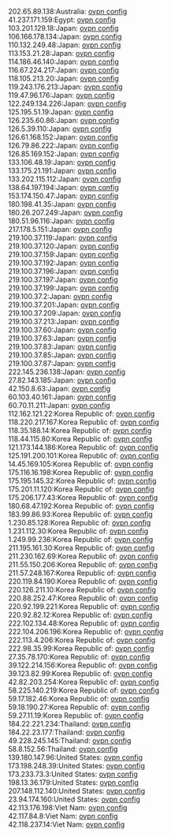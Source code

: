 202.65.89.138:Australia: [ovpn config](vpn/202_65_89_138.ovpn)  
41.237.171.159:Egypt: [ovpn config](vpn/41_237_171_159.ovpn)  
103.201.129.18:Japan: [ovpn config](vpn/103_201_129_18.ovpn)  
106.166.178.134:Japan: [ovpn config](vpn/106_166_178_134.ovpn)  
110.132.249.48:Japan: [ovpn config](vpn/110_132_249_48.ovpn)  
113.153.21.28:Japan: [ovpn config](vpn/113_153_21_28.ovpn)  
114.186.46.140:Japan: [ovpn config](vpn/114_186_46_140.ovpn)  
116.67.224.217:Japan: [ovpn config](vpn/116_67_224_217.ovpn)  
118.105.213.20:Japan: [ovpn config](vpn/118_105_213_20.ovpn)  
119.243.176.213:Japan: [ovpn config](vpn/119_243_176_213.ovpn)  
119.47.96.176:Japan: [ovpn config](vpn/119_47_96_176.ovpn)  
122.249.134.226:Japan: [ovpn config](vpn/122_249_134_226.ovpn)  
125.195.51.19:Japan: [ovpn config](vpn/125_195_51_19.ovpn)  
126.235.60.86:Japan: [ovpn config](vpn/126_235_60_86.ovpn)  
126.5.39.110:Japan: [ovpn config](vpn/126_5_39_110.ovpn)  
126.61.168.152:Japan: [ovpn config](vpn/126_61_168_152.ovpn)  
126.79.86.222:Japan: [ovpn config](vpn/126_79_86_222.ovpn)  
126.85.169.152:Japan: [ovpn config](vpn/126_85_169_152.ovpn)  
133.106.48.19:Japan: [ovpn config](vpn/133_106_48_19.ovpn)  
133.175.21.191:Japan: [ovpn config](vpn/133_175_21_191.ovpn)  
133.202.115.112:Japan: [ovpn config](vpn/133_202_115_112.ovpn)  
138.64.197.194:Japan: [ovpn config](vpn/138_64_197_194.ovpn)  
153.174.150.47:Japan: [ovpn config](vpn/153_174_150_47.ovpn)  
180.198.41.35:Japan: [ovpn config](vpn/180_198_41_35.ovpn)  
180.26.207.249:Japan: [ovpn config](vpn/180_26_207_249.ovpn)  
180.51.96.116:Japan: [ovpn config](vpn/180_51_96_116.ovpn)  
217.178.5.151:Japan: [ovpn config](vpn/217_178_5_151.ovpn)  
219.100.37.119:Japan: [ovpn config](vpn/219_100_37_119.ovpn)  
219.100.37.120:Japan: [ovpn config](vpn/219_100_37_120.ovpn)  
219.100.37.159:Japan: [ovpn config](vpn/219_100_37_159.ovpn)  
219.100.37.192:Japan: [ovpn config](vpn/219_100_37_192.ovpn)  
219.100.37.196:Japan: [ovpn config](vpn/219_100_37_196.ovpn)  
219.100.37.197:Japan: [ovpn config](vpn/219_100_37_197.ovpn)  
219.100.37.199:Japan: [ovpn config](vpn/219_100_37_199.ovpn)  
219.100.37.2:Japan: [ovpn config](vpn/219_100_37_2.ovpn)  
219.100.37.201:Japan: [ovpn config](vpn/219_100_37_201.ovpn)  
219.100.37.209:Japan: [ovpn config](vpn/219_100_37_209.ovpn)  
219.100.37.213:Japan: [ovpn config](vpn/219_100_37_213.ovpn)  
219.100.37.60:Japan: [ovpn config](vpn/219_100_37_60.ovpn)  
219.100.37.63:Japan: [ovpn config](vpn/219_100_37_63.ovpn)  
219.100.37.83:Japan: [ovpn config](vpn/219_100_37_83.ovpn)  
219.100.37.85:Japan: [ovpn config](vpn/219_100_37_85.ovpn)  
219.100.37.87:Japan: [ovpn config](vpn/219_100_37_87.ovpn)  
222.145.236.138:Japan: [ovpn config](vpn/222_145_236_138.ovpn)  
27.82.143.185:Japan: [ovpn config](vpn/27_82_143_185.ovpn)  
42.150.8.63:Japan: [ovpn config](vpn/42_150_8_63.ovpn)  
60.103.40.161:Japan: [ovpn config](vpn/60_103_40_161.ovpn)  
60.70.11.211:Japan: [ovpn config](vpn/60_70_11_211.ovpn)  
112.162.121.22:Korea Republic of: [ovpn config](vpn/112_162_121_22.ovpn)  
118.220.217.167:Korea Republic of: [ovpn config](vpn/118_220_217_167.ovpn)  
118.35.188.14:Korea Republic of: [ovpn config](vpn/118_35_188_14.ovpn)  
118.44.115.80:Korea Republic of: [ovpn config](vpn/118_44_115_80.ovpn)  
121.173.144.186:Korea Republic of: [ovpn config](vpn/121_173_144_186.ovpn)  
125.191.200.101:Korea Republic of: [ovpn config](vpn/125_191_200_101.ovpn)  
14.45.169.105:Korea Republic of: [ovpn config](vpn/14_45_169_105.ovpn)  
175.116.16.198:Korea Republic of: [ovpn config](vpn/175_116_16_198.ovpn)  
175.195.145.32:Korea Republic of: [ovpn config](vpn/175_195_145_32.ovpn)  
175.201.11.120:Korea Republic of: [ovpn config](vpn/175_201_11_120.ovpn)  
175.206.177.43:Korea Republic of: [ovpn config](vpn/175_206_177_43.ovpn)  
180.68.47.192:Korea Republic of: [ovpn config](vpn/180_68_47_192.ovpn)  
183.99.86.93:Korea Republic of: [ovpn config](vpn/183_99_86_93.ovpn)  
1.230.85.128:Korea Republic of: [ovpn config](vpn/1_230_85_128.ovpn)  
1.231.112.30:Korea Republic of: [ovpn config](vpn/1_231_112_30.ovpn)  
1.249.99.236:Korea Republic of: [ovpn config](vpn/1_249_99_236.ovpn)  
211.195.161.30:Korea Republic of: [ovpn config](vpn/211_195_161_30.ovpn)  
211.230.162.69:Korea Republic of: [ovpn config](vpn/211_230_162_69.ovpn)  
211.55.150.206:Korea Republic of: [ovpn config](vpn/211_55_150_206.ovpn)  
211.57.248.167:Korea Republic of: [ovpn config](vpn/211_57_248_167.ovpn)  
220.119.84.190:Korea Republic of: [ovpn config](vpn/220_119_84_190.ovpn)  
220.126.211.10:Korea Republic of: [ovpn config](vpn/220_126_211_10.ovpn)  
220.88.252.47:Korea Republic of: [ovpn config](vpn/220_88_252_47.ovpn)  
220.92.199.221:Korea Republic of: [ovpn config](vpn/220_92_199_221.ovpn)  
220.92.82.12:Korea Republic of: [ovpn config](vpn/220_92_82_12.ovpn)  
222.102.134.48:Korea Republic of: [ovpn config](vpn/222_102_134_48.ovpn)  
222.104.206.196:Korea Republic of: [ovpn config](vpn/222_104_206_196.ovpn)  
222.113.4.206:Korea Republic of: [ovpn config](vpn/222_113_4_206.ovpn)  
222.98.35.99:Korea Republic of: [ovpn config](vpn/222_98_35_99.ovpn)  
27.35.78.170:Korea Republic of: [ovpn config](vpn/27_35_78_170.ovpn)  
39.122.214.156:Korea Republic of: [ovpn config](vpn/39_122_214_156.ovpn)  
39.123.82.99:Korea Republic of: [ovpn config](vpn/39_123_82_99.ovpn)  
42.82.203.254:Korea Republic of: [ovpn config](vpn/42_82_203_254.ovpn)  
58.225.140.219:Korea Republic of: [ovpn config](vpn/58_225_140_219.ovpn)  
59.17.182.46:Korea Republic of: [ovpn config](vpn/59_17_182_46.ovpn)  
59.18.190.27:Korea Republic of: [ovpn config](vpn/59_18_190_27.ovpn)  
59.27.11.19:Korea Republic of: [ovpn config](vpn/59_27_11_19.ovpn)  
184.22.221.234:Thailand: [ovpn config](vpn/184_22_221_234.ovpn)  
184.22.23.177:Thailand: [ovpn config](vpn/184_22_23_177.ovpn)  
49.228.245.145:Thailand: [ovpn config](vpn/49_228_245_145.ovpn)  
58.8.152.56:Thailand: [ovpn config](vpn/58_8_152_56.ovpn)  
139.180.147.96:United States: [ovpn config](vpn/139_180_147_96.ovpn)  
173.198.248.39:United States: [ovpn config](vpn/173_198_248_39.ovpn)  
173.233.73.3:United States: [ovpn config](vpn/173_233_73_3.ovpn)  
198.13.36.179:United States: [ovpn config](vpn/198_13_36_179.ovpn)  
207.148.112.140:United States: [ovpn config](vpn/207_148_112_140.ovpn)  
23.94.174.160:United States: [ovpn config](vpn/23_94_174_160.ovpn)  
42.113.176.198:Viet Nam: [ovpn config](vpn/42_113_176_198.ovpn)  
42.117.84.8:Viet Nam: [ovpn config](vpn/42_117_84_8.ovpn)  
42.118.237.14:Viet Nam: [ovpn config](vpn/42_118_237_14.ovpn)  
